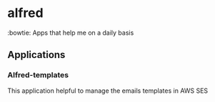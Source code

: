 # alfred
:bowtie: Apps that help me on a daily basis

## Applications

### Alfred-templates

This application helpful to manage the emails templates in AWS SES